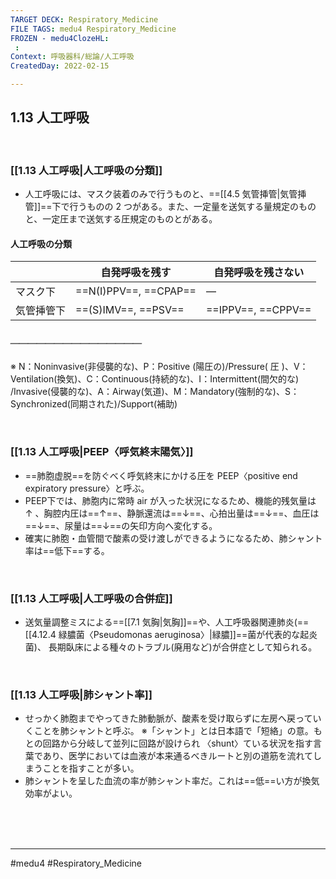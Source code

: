 ```yaml
---
TARGET DECK: Respiratory_Medicine
FILE TAGS: medu4 Respiratory_Medicine
FROZEN - medu4ClozeHL:
 : 
Context: 呼吸器科/総論/人工呼吸
CreatedDay: 2022-02-15

---
```


## 1.13 人工呼吸

<br>

### [[1.13 人工呼吸|人工呼吸の分類]]
* 人工呼吸には、マスク装着のみで行うものと、==[[4.5 気管挿管|気管挿管]]==下で行うものの 2 つがある。また、一定量を送気する量規定のものと、一定圧まで送気する圧規定のものとがある。
#### 人工呼吸の分類
| |自発呼吸を残す|自発呼吸を残さない|
|---|---|---|
|マスク下|==N(I)PPV==, ==CPAP==|—|
|気管挿管下|==(S)IMV==, ==PSV==|==IPPV==, ==CPPV==|
##### ＿＿＿＿＿＿＿＿＿＿＿＿＿＿＿
※ N：Noninvasive(非侵襲的な)、P：Positive (陽圧の)/Pressure( 圧 )、V：Ventilation(換気)、C：Continuous(持続的な)、I：Intermittent(間欠的な) /Invasive(侵襲的な)、A：Airway(気道)、M：Mandatory(強制的な)、S：Synchronized(同期された)/Support(補助)
<!--ID: 1644912106309-->


<br>

### [[1.13 人工呼吸|PEEP〈呼気終末陽気〉]]
* ==肺胞虚脱==を防ぐべく呼気終末にかける圧を PEEP〈positive end expiratory pressure〉と呼ぶ。
* PEEP下では、肺胞内に常時 air が入った状況になるため、機能的残気量は ↑ 、胸腔内圧は==↑==、静脈還流は==↓==、心拍出量は==↓==、血圧は==↓==、尿量は==↓==の矢印方向へ変化する。 
* 確実に肺胞・血管間で酸素の受け渡しができるようになるため、肺シャント率は==低下==する。
<!--ID: 1644912106319-->


<br>

### [[1.13 人工呼吸|人工呼吸の合併症]]
* 送気量調整ミスによる==[[7.1 気胸|気胸]]==や、人工呼吸器関連肺炎(==[[4.12.4 緑膿菌〈Pseudomonas aeruginosa〉|緑膿]]==菌が代表的な起炎菌)、 長期臥床による種々のトラブル(廃用など)が合併症として知られる。
<!--ID: 1644912106327-->



<br>

### [[1.13 人工呼吸|肺シャント率]]
* せっかく肺胞までやってきた肺動脈が、酸素を受け取らずに左房へ戻っていくことを肺シャントと呼ぶ。
※「シャント」とは日本語で「短絡」の意。もとの回路から分岐して並列に回路が設けられ 〈shunt〉ている状況を指す言葉であり、医学においては血液が本来通るべきルートと別の道筋を流れてしまうことを指すことが多い。 
* 肺シャントを呈した血流の率が肺シャント率だ。これは==低==い方が換気効率がよい。
<!--ID: 1644912106336-->


<br><br><br>

---
#medu4 #Respiratory_Medicine